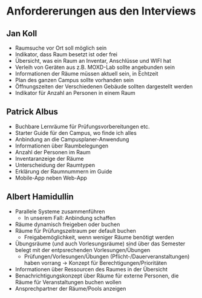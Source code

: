 # Anfordererungen aus den Interviews

## Jan Koll

- Raumsuche vor Ort soll möglich sein
- Indikator, dass Raum besetzt ist oder frei
- Übersicht, was ein Raum an Inventar, Anschlüsse und WIFI hat
- Verleih von Geräten aus z.B. MOXD-Lab sollte angebunden sein
- Informationen der Räume müssen aktuell sein, in Echtzeit
- Plan des ganzen Campus sollte vorhanden sein
- Öffnungszeiten der Verschiedenen Gebäude sollten dargestellt werden
- Indikator für Anzahl an Personen in einem Raum

## Patrick Albus

- Buchbare Lernräume für Prüfungsvorbereitungen etc.
- Starter Guide für den Campus, wo finde ich alles
- Anbindung an die Campusplaner-Anwendung
- Informationen über Raumbelegungen
- Anzahl der Personen im Raum
- Inventaranzeige der Räume
- Unterscheidung der Raumtypen
- Erklärung der Raumnummern im Guide
- Mobile-App neben Web-App

## Albert Hamidullin

- Parallele Systeme zusammenführen
    - In unserem Fall: Anbindung schaffen
- Räume dynamisch freigeben oder buchen
- Räume für Prüfungszeitraum per default buchen
    - Freigabemöglichkeit, wenn weniger Räume benötigt werden
- Übungsräume (und auch Vorlesungsräume) sind über das Semester belegt mit der entpsrechenden Vorlesungen/Übungen
    - Prüfungen/Vorlesungen/Übungen (Pflicht-/Dauerveranstaltungen) haben vorrang -> Konzept für Berechtigungen/Prioritäten
- Informationen über Ressourcen des Raumes in der Übersicht
- Benachrichtigungskonzept über Räume für externe Personen, die Räume für Veranstaltungen buchen wollen
- Ansprechpartner der Räume/Pools anzeigen